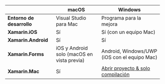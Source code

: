 ||macOS|Windows|
|---|---|---|
|**Entorno de desarrollo**|Visual Studio para Mac|Programa para la mejora|
|**Xamarin.iOS**|Sí|Sí (con un equipo Mac)|
|**Xamarin.Android**|Sí|Sí|
|**Xamarin.Forms**|iOS y Android solo (macOS en vista previa)|Android, Windows/UWP (iOS con el equipo Mac)|
|**Xamarin.Mac**|Sí|[Abrir proyecto & solo compilación](https://developer.xamarin.com/releases/vs/xamarin.vs_4/xamarin.vs_4.2/#Xamarin.Mac_minimum_support.)| 